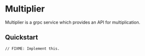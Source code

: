 # Multiplier

Multiplier is a grpc service which provides an API for multiplication.

## Quickstart
```
// FIXME: Implement this.
```